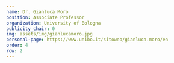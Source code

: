 ```yaml
---
name: Dr. Gianluca Moro
position: Associate Professor
organization: University of Bologna
publicity_chair: 0
img: assets/img/gianlucamoro.jpg
personal-page: https://www.unibo.it/sitoweb/gianluca.moro/en
order: 4
row: 2
---
```

